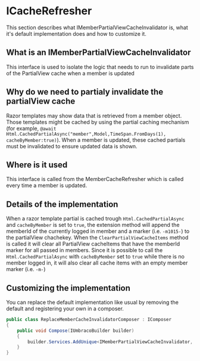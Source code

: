 # ICacheRefresher

This section describes what IMemberPartialViewCacheInvalidator is, what it's default implementation does and how to customize it.

## What is an IMemberPartialViewCacheInvalidator

This interface is used to isolate the logic that needs to run to invalidate parts of the PartialView cache when a member is updated

## Why do we need to partialy invalidate the partialView cache

Razor templates may show data that is retrieved from a member object. Those templates might be cached by using the partial caching mechanism (for example, `@await Html.CachedPartialAsync("member",Model,TimeSpan.FromDays(1), cacheByMember:true)`). When a member is updated, these cached partials must be invalidated to ensure updated data is shown.

## Where is it used

This interface is called from the MemberCacheRefresher which is called every time a member is updated.

## Details of the implementation

When a razor template partial is cached trough `Html.CachedPartialAsync` and `cacheByMember` is set to `true`, the extension method will append the memberId of the currently logged in member and a marker (i.e. `-m1015-`) to the partialView chachekey.
When the `ClearPartialViewCacheItems` method is called it will clear all PartialView cacheItems that have the memberId marker for all passed in members.
Since it is possible to call the `Html.CachedPartialAsync` with `cacheByMember` set to `true` while there is no member logged in, it will also clear all cache items with an empty member marker (i.e. `-m-`)

## Customizing the implementation

You can replace the default implementation like usual by removing the default and registering your own in a composer.

```csharp
public class ReplaceMemberCacheInvalidatorComposer : IComposer
{
    public void Compose(IUmbracoBuilder builder)
    {
        builder.Services.AddUnique<IMemberPartialViewCacheInvalidator, MyCustomMemberPartialViewCacheInvalidator>();
    }
}
```
